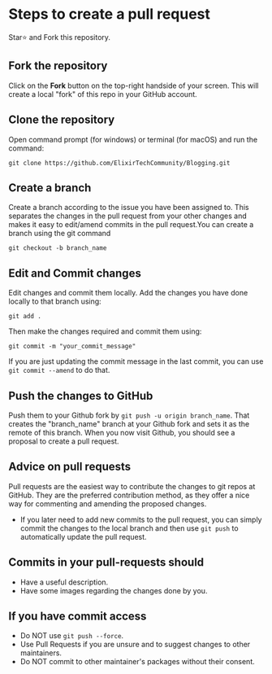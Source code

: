 # Steps to create a pull request
Star⭐️ and Fork this repository.

## Fork the repository
Click on the **Fork** button on the top-right handside of your screen. This will create a local "fork" of this repo in your GitHub account.

## Clone the repository
Open command prompt (for windows) or terminal (for macOS) and run the command:
```
git clone https://github.com/ElixirTechCommunity/Blogging.git
```

## Create a branch
Create a branch according to the issue you have been assigned to. This separates the changes in the pull request from your other changes and makes it easy to edit/amend commits in the pull request.You can create a branch using the git command
```
git checkout -b branch_name
```

## Edit and Commit changes
Edit changes and commit them locally. Add the changes you have done locally to that branch using:
```
git add .
```

Then make the changes required and commit them using:
```
git commit -m "your_commit_message"
```
If you are just updating the commit message in the last commit, you can use ```git commit --amend``` to do that.

## Push the changes to GitHub
Push them to your Github fork by ```git push -u origin branch_name```. That creates the "branch_name" branch at your Github fork and sets it as the remote of this branch.
When you now visit Github, you should see a proposal to create a pull request.

## Advice on pull requests
Pull requests are the easiest way to contribute the changes to git repos at GitHub. They are the preferred contribution method, as they offer a nice way for commenting and amending the proposed changes.
* If you later need to add new commits to the pull request, you can simply commit the changes to the local branch and then use ```git push``` to automatically update the pull request.

## Commits in your pull-requests should
* Have a useful description.
* Have some images regarding the changes done by you.

## If you have commit access
* Do NOT use ```git push --force```.
* Use Pull Requests if you are unsure and to suggest changes to other maintainers.
* Do NOT commit to other maintainer's packages without their consent.
